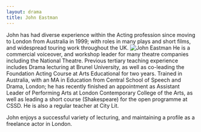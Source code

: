 ```yaml
---
layout: drama
title: John Eastman
---
```


John has had diverse experience within the Acting profession since moving to London from Australia in 1999; with roles in many plays and short films, and widespread touring work throughout the UK. <img src="{{ '/wp-content/uploads/2017/02/John-Eastman_thumbnail.jpg' | prepend: site.github.url }}" alt="John Eastman" class="alignleft size-medium" /> He is a commercial voiceover, and workshop leader for many theatre companies including the National Theatre. Previous tertiary teaching experience includes Drama lecturing at Brunel University, as well as co-leading the Foundation Acting Course at Arts Educational for two years. Trained in Australia, with an MA in Education from Central School of Speech and Drama, London; he has recently finished an appointment as Assistant Leader of Performing Arts at London Contemporary College of the Arts, as well as leading a short course (Shakespeare) for the open programme at CSSD. He is also a regular teacher at City Lit. 

John enjoys a successful variety of lecturing, and maintaining a profile as a freelance actor in London. 
